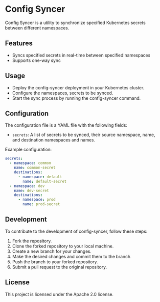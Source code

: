 # Config Syncer

Config Syncer is a utility to synchronize specified Kubernetes secrets between different namespaces.

## Features
* Syncs specified secrets in real-time between specified namespaces
* Supports one-way sync

## Usage
* Deploy the config-syncer deployment in your Kubernetes cluster.
* Configure the namespaces, secrets to be synced.
* Start the sync process by running the config-syncer command.

## Configuration
The configuration file is a YAML file with the following fields:

* `secrets`: A list of secrets to be synced, their source namespace, name, and destination namespaces and names.

Example configuration:

```yaml
secrets: 
  - namespace: common
    name: common-secret
    destinations:
      - namespace: default
        name: default-secret
  - namespace: dev
    name: dev-secret
    destinations:
      - namespace: prod
        name: prod-secret
```

## Development
To contribute to the development of config-syncer, follow these steps:

1. Fork the repository.
2. Clone the forked repository to your local machine.
3. Create a new branch for your changes.
4. Make the desired changes and commit them to the branch.
5. Push the branch to your forked repository.
6. Submit a pull request to the original repository.

## License
This project is licensed under the Apache 2.0 license.